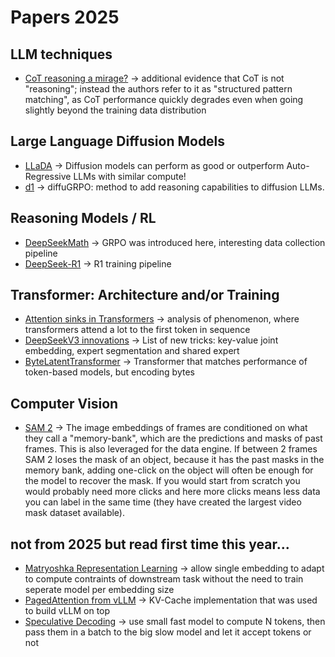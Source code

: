 # Papers 2025

## LLM techniques
- [CoT reasoning a mirage?](https://arxiv.org/abs/2508.01191) -> additional evidence that CoT is not "reasoning"; instead the authors refer to it as "structured pattern matching", as CoT performance quickly degrades even when going slightly beyond the training data distribution

## Large Language Diffusion Models
- [LLaDA](https://arxiv.org/abs/2502.09992) -> Diffusion models can perform as good or outperform Auto-Regressive LLMs with similar compute!
- [d1](https://arxiv.org/abs/2504.12216) -> diffuGRPO: method to add reasoning capabilities to diffusion LLMs. 

## Reasoning Models / RL
- [DeepSeekMath](https://arxiv.org/abs/2402.03300) -> GRPO was introduced here, interesting data collection pipeline
- [DeepSeek-R1](https://arxiv.org/abs/2501.12948) -> R1 training pipeline

## Transformer: Architecture and/or Training
- [Attention sinks in Transformers](https://arxiv.org/abs/2504.02732) -> analysis of phenomenon, where transformers attend a lot to the first token in sequence
- [DeepSeekV3 innovations](https://arxiv.org/pdf/2503.11486) -> List of new tricks: key-value joint embedding, expert segmentation and shared expert
- [ByteLatentTransformer](https://arxiv.org/abs/2412.09871) -> Transformer that matches performance of token-based models, but encoding bytes

## Computer Vision
- [SAM 2](https://arxiv.org/abs/2408.00714) -> The image embeddings of frames are conditioned on what they call a "memory-bank", which are the predictions and masks of past frames. This is also leveraged for the data engine. If between 2 frames SAM 2 loses the mask of an object, because it has the past masks in the memory bank, adding one-click on the object will often be enough for the model to recover the mask. If you would start from scratch you would probably need more clicks and here more clicks means less data you can label in the same time (they have created the largest video mask dataset available). 

## not from 2025 but read first time this year...
- [Matryoshka Representation Learning](https://arxiv.org/pdf/2205.13147) -> allow single embedding to adapt to compute contraints of downstream task without the need to train seperate model per embedding size
- [PagedAttention from vLLM](https://arxiv.org/abs/2309.06180) -> KV-Cache implementation that was used to build vLLM on top
- [Speculative Decoding](https://arxiv.org/abs/2211.17192) -> use small fast model to compute N tokens, then pass them in a batch to the big slow model and let it accept tokens or not
